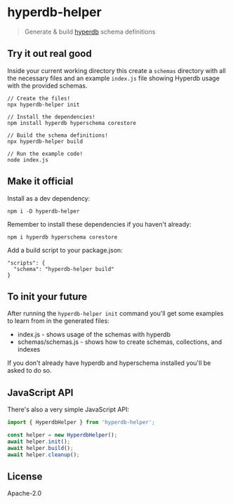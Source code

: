 # hyperdb-helper

> Generate & build [hyperdb](https://github.com/holepunchto/hyperdb) schema definitions

## Try it out real good

Inside your current working directory this create a `schemas` directory with all the necessary files and an example `index.js` file showing Hyperdb usage with the provided schemas.

```
// Create the files!
npx hyperdb-helper init

// Install the dependencies!
npm install hyperdb hyperschema corestore

// Build the schema definitions!
npx hyperdb-helper build

// Run the example code!
node index.js
```

## Make it official

Install as a dev dependency:

```
npm i -D hyperdb-helper
```

Remember to install these dependencies if you haven't already:

```
npm i hyperdb hyperschema corestore
```

Add a build script to your package.json:

```
"scripts": {
  "schema": "hyperdb-helper build"
}
```

## To init your future

After running the `hyperdb-helper init` command you'll get some examples to learn from in the generated files:

- index.js - shows usage of the schemas with hyperdb
- schemas/schemas.js - shows how to create schemas, collections, and indexes

If you don't already have hyperdb and hyperschema installed you'll be asked to do so.

## JavaScript API

There's also a very simple JavaScript API:

```js
import { HyperdbHelper } from 'hyperdb-helper';

const helper = new HyperdbHelper();
await helper.init();
await helper.build();
await helper.cleanup();
```

## License

Apache-2.0
